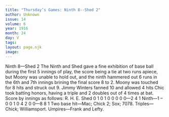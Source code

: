 ```yaml
---
title: "Thursday’s Games: Ninth 8--Shed 2"
author: Unknown
issue: 14
volume: 6
year: 1916
month: 24
day: V
tags:
layout: page.njk
image:
---
```

Ninth 8—Shed 2      The Ninth and Shed gave a fine exhibition of base ball during the first 5 innings of play, the score being a tie at two runs apiece, but Moony was unable to hold out, and the ninth hammered out 6 runs in the 6th and 7th innings brining the final score 8 to 2.    Moony was touched for 8 hits and struck out 9.   Jimmy Winters fanned 10 and allowed 4 hits Chic took batting honors, having a triple and 2 doubles out of 4 times at bat.    Score by innings as follows:   R. H. E. Shed 0 1 0 1 0 0 0 0 0—2 4 1 Ninth—1 – 0 0 1 0 4 2 0 0—8 8 1   Two base hit—Mac; Chick 2; Sox; 7078.   Triples—Chick; Williamsport.   Umpires—Frank and Lefty.   


